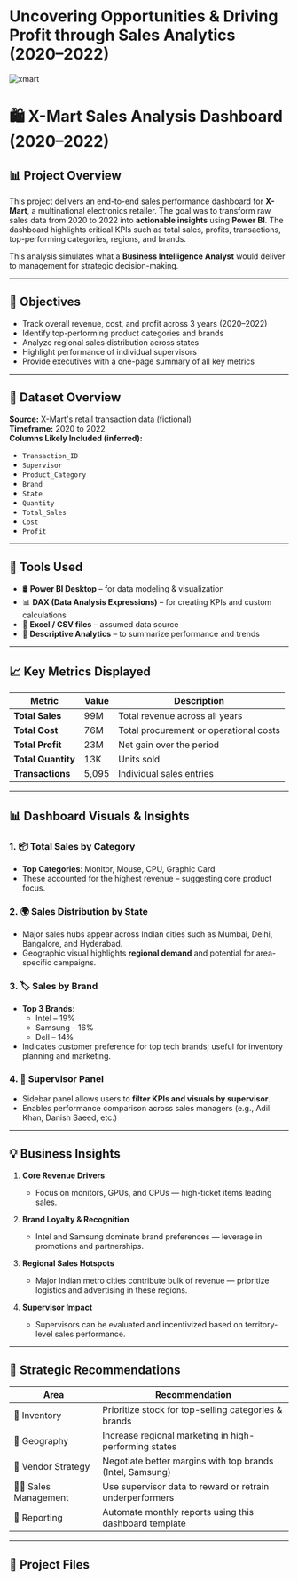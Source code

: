 # Uncovering Opportunities & Driving Profit through Sales Analytics (2020–2022)

![xmart](https://github.com/user-attachments/assets/f3982c27-e2a1-4320-a60b-04832d5840a8)

# 🛍️ X-Mart Sales Analysis Dashboard (2020–2022)

## 📊 Project Overview

This project delivers an end-to-end sales performance dashboard for **X-Mart**, a multinational electronics retailer. The goal was to transform raw sales data from 2020 to 2022 into **actionable insights** using **Power BI**. The dashboard highlights critical KPIs such as total sales, profits, transactions, top-performing categories, regions, and brands.

This analysis simulates what a **Business Intelligence Analyst** would deliver to management for strategic decision-making.

---

## 🎯 Objectives

- Track overall revenue, cost, and profit across 3 years (2020–2022)
- Identify top-performing product categories and brands
- Analyze regional sales distribution across states
- Highlight performance of individual supervisors
- Provide executives with a one-page summary of all key metrics

---

## 📁 Dataset Overview

**Source:** X-Mart's retail transaction data (fictional)  
**Timeframe:** 2020 to 2022  
**Columns Likely Included (inferred):**
- `Transaction_ID`
- `Supervisor`
- `Product_Category`
- `Brand`
- `State`
- `Quantity`
- `Total_Sales`
- `Cost`
- `Profit`

---

## 🧰 Tools Used

- 🛢️ **Power BI Desktop** – for data modeling & visualization  
- 📊 **DAX (Data Analysis Expressions)** – for creating KPIs and custom calculations  
- 📂 **Excel / CSV files** – assumed data source  
- 🧠 **Descriptive Analytics** – to summarize performance and trends

---

## 📈 Key Metrics Displayed

| Metric             | Value         | Description                                 |
|--------------------|---------------|---------------------------------------------|
| **Total Sales**    | 99M           | Total revenue across all years              |
| **Total Cost**     | 76M           | Total procurement or operational costs      |
| **Total Profit**   | 23M           | Net gain over the period                    |
| **Total Quantity** | 13K           | Units sold                                  |
| **Transactions**   | 5,095         | Individual sales entries                    |

---

## 📊 Dashboard Visuals & Insights

### 1. 📦 **Total Sales by Category**
- **Top Categories**: Monitor, Mouse, CPU, Graphic Card
- These accounted for the highest revenue – suggesting core product focus.

### 2. 🌍 **Sales Distribution by State**
- Major sales hubs appear across Indian cities such as Mumbai, Delhi, Bangalore, and Hyderabad.
- Geographic visual highlights **regional demand** and potential for area-specific campaigns.

### 3. 🏷️ **Sales by Brand**
- **Top 3 Brands**:
  - Intel – 19%
  - Samsung – 16%
  - Dell – 14%
- Indicates customer preference for top tech brands; useful for inventory planning and marketing.

### 4. 👥 **Supervisor Panel**
- Sidebar panel allows users to **filter KPIs and visuals by supervisor**.
- Enables performance comparison across sales managers (e.g., Adil Khan, Danish Saeed, etc.)

---

## 💡 Business Insights

1. **Core Revenue Drivers**  
   - Focus on monitors, GPUs, and CPUs — high-ticket items leading sales.

2. **Brand Loyalty & Recognition**  
   - Intel and Samsung dominate brand preferences — leverage in promotions and partnerships.

3. **Regional Sales Hotspots**  
   - Major Indian metro cities contribute bulk of revenue — prioritize logistics and advertising in these regions.

4. **Supervisor Impact**  
   - Supervisors can be evaluated and incentivized based on territory-level sales performance.

---

## 📌 Strategic Recommendations

| Area               | Recommendation                                               |
|--------------------|--------------------------------------------------------------|
| 🛒 Inventory        | Prioritize stock for top-selling categories & brands         |
| 📍 Geography        | Increase regional marketing in high-performing states        |
| 🤝 Vendor Strategy  | Negotiate better margins with top brands (Intel, Samsung)    |
| 👨‍💼 Sales Management | Use supervisor data to reward or retrain underperformers     |
| 🧾 Reporting         | Automate monthly reports using this dashboard template      |

---

## 📁 Project Files







